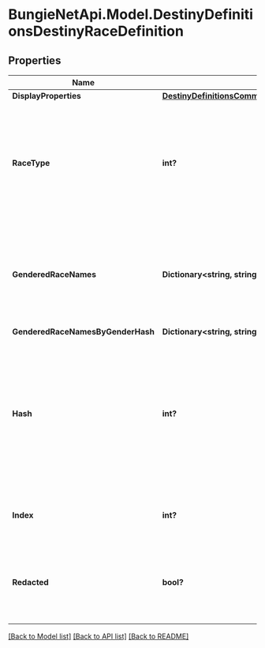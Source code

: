 # BungieNetApi.Model.DestinyDefinitionsDestinyRaceDefinition
## Properties

Name | Type | Description | Notes
------------ | ------------- | ------------- | -------------
**DisplayProperties** | [**DestinyDefinitionsCommonDestinyDisplayPropertiesDefinition**](DestinyDefinitionsCommonDestinyDisplayPropertiesDefinition.md) |  | [optional] 
**RaceType** | **int?** | An enumeration defining the existing, known Races/Species for player characters. This value will be the enum value matching this definition. | [optional] 
**GenderedRaceNames** | **Dictionary<string, string>** | A localized string referring to the singular form of the Race&#39;s name when referred to in gendered form. Keyed by the DestinyGender. | [optional] 
**GenderedRaceNamesByGenderHash** | **Dictionary<string, string>** |  | [optional] 
**Hash** | **int?** | The unique identifier for this entity. Guaranteed to be unique for the type of entity, but not globally.  When entities refer to each other in Destiny content, it is this hash that they are referring to. | [optional] 
**Index** | **int?** | The index of the entity as it was found in the investment tables. | [optional] 
**Redacted** | **bool?** | If this is true, then there is an entity with this identifier/type combination, but BNet is not yet allowed to show it. Sorry! | [optional] 

[[Back to Model list]](../README.md#documentation-for-models) [[Back to API list]](../README.md#documentation-for-api-endpoints) [[Back to README]](../README.md)

